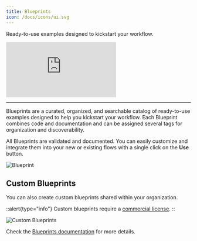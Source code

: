 ```yaml
---
title: Blueprints
icon: /docs/icons/ui.svg
---
```


Ready-to-use examples designed to kickstart your workflow.

<div class="video-container">
  <iframe src="https://www.youtube.com/embed/5mvYVLKLzGk?si=Ga4ndYv_pI3NIlLK" title="YouTube video player" frameborder="0" allow="accelerometer; autoplay; clipboard-write; encrypted-media; gyroscope; picture-in-picture; web-share" referrerpolicy="strict-origin-when-cross-origin" allowfullscreen></iframe>
</div>

---

Blueprints are a curated, organized, and searchable catalog of ready-to-use examples designed to help you kickstart your workflow. Each Blueprint combines code and documentation and can be assigned several tags for organization and discoverability.

All Blueprints are validated and documented. You can easily customize and integrate them into your new or existing flows with a single click on the **Use** button.

![Blueprint](/docs/user-interface-guide/blueprints.png)

## Custom Blueprints

You can also create custom blueprints shared within your organization.

::alert{type="info"}
Custom blueprints require a [commercial license](/pricing).
::

![Custom Blueprints](/docs/user-interface-guide/blueprint-org-2.png)

Check the [Blueprints documentation](../05.concepts/07.blueprints.md) for more details.
